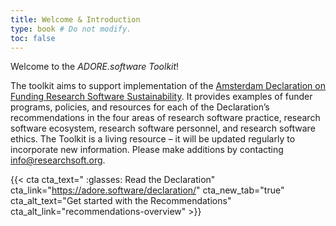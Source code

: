 ```yaml
---
title: Welcome & Introduction
type: book # Do not modify.
toc: false
---
```


Welcome to the _ADORE.software Toolkit_!

The toolkit aims to support implementation of the [Amsterdam Declaration on Funding Research Software Sustainability](https://adore.software/declaration/). It provides examples of funder programs, policies, and resources for each of the Declaration’s recommendations in the four areas of research software practice, research software ecosystem, research software personnel, and research software ethics. The Toolkit is a living resource – it will be updated regularly to incorporate new information. Please make additions by contacting [info@researchsoft.org](info@researchsoft.org).

{{< cta cta_text=" :glasses: Read the Declaration" cta_link="https://adore.software/declaration/" cta_new_tab="true" cta_alt_text="Get started with the Recommendations" cta_alt_link="recommendations-overview" >}} 

